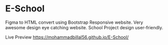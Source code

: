# E-School
Figma to HTML convert using Bootstrap Responsive website. Very awesome design eye catching website. School Project design user-friendly.

Live Preview
https://mohammadbillal56.github.io/E-School/

